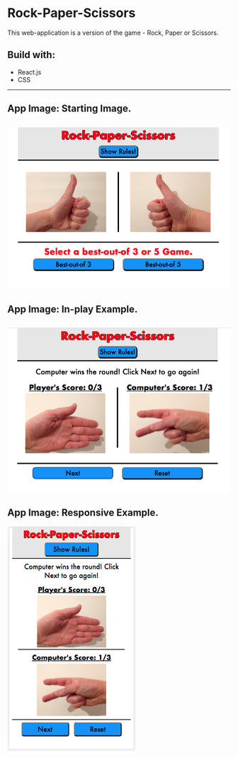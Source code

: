 # Rock-Paper-Scissors

This web-application is a version of the game - Rock, Paper or Scissors.

## Build with:
* React.js
* CSS
---
## App Image: Starting Image.
![Starter View](readme_images/readme_app_pic_1.png)
---
## App Image: In-play Example.
![In-play Example](readme_images/readme_app_pic_2.png)
---
## App Image: Responsive Example.
![Responsive Example](readme_images/readme_app_pic_3.png)

